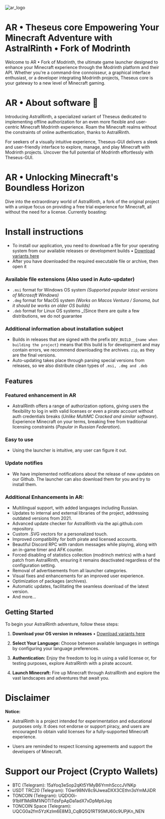 ![ar_logo](https://github.com/DIDIRUS4/AstralRinth/assets/77334306/43d4acb0-546c-4dff-834d-83fb2ba6ad6f)

# AR • Theseus core Empowering Your Minecraft Adventure with AstralRinth • Fork of Modrinth
Welcome to AR • Fork of Modrinth, the ultimate game launcher designed to enhance your Minecraft experience through the Modrinth platform and their API. Whether you're a command-line connoisseur, a graphical interface enthusiast, or a developer integrating Modrinth projects, Theseus core is your gateway to a new level of Minecraft gaming.

# AR • About software 🌌
Introducing AstralRinth, a specialized variant of Theseus dedicated to implementing offline authorization for an even more flexible and user-centric Minecraft Modrinth experience. Roam the Minecraft realms without the constraints of online authentication, thanks to AstralRinth.

For seekers of a visually intuitive experience, Theseus-GUI delivers a sleek and user-friendly interface to explore, manage, and play Minecraft with Modrinth projects. Uncover the full potential of Modrinth effortlessly with Theseus-GUI.

# AR • Unlocking Minecraft's Boundless Horizon

Dive into the extraordinary world of AstralRinth, a fork of the original project with a unique focus on providing a free trial experience for Minecraft, all without the need for a license. Currently boasting:

# Install instructions
- To install our application, you need to download a file for your operating system from our available releases or development builds • [Download variants here](https://github.com/DIDIRUS4/AstralRinth/releases)
- After you have downloaded the required executable file or archive, then open it

### Available file extensions (Also used in Auto-updater)
- `.msi` format for Windows OS system _(Supported popular latest versions of Microsoft Windows)_
- `.dmg` format for MacOS system _(Works on Macos Ventura / Sonoma, but it should be works on older OS builds)_
- `.deb` format for Linux OS systems _(Since there are quite a few distributions, we do not guarantee 

### Additional information about installation subject
- Builds in releases that are signed with the prefix `DEV_BUILD__{name when building the project}` means that this build is for development and may contain errors, we recommend downloading the archives. `zip`, as they are the final versions.
- Auto-updating takes place through parsing special versions from releases, so we also distribute clean types of `.msi, .dmg and .deb`

## Features
### Featured enhancement in AR
- AstralRinth offers a range of authorization options, giving users the flexibility to log in with valid licenses or even a pirate account without auth credentials breaks (_Unlike MultiMC Cracked and similar software_). Experience Minecraft on your terms, breaking free from traditional licensing constraints (_Popular in Russian Federation_).
### Easy to use
- Using the launcher is intuitive, any user can figure it out.
### Update notifies
- We have implemented notifications about the release of new updates on our Github. The launcher can also download them for you and try to install them.
### Additional Enhancements in AR:
- Multilingual support, with added languages including Russian.
- Updates to internal and external libraries of the project, addressing outdated versions from 2021.
- Advanced update checker for AstralRinth via the api.github.com repository.
- Custom .SVG vectors for a personalized touch.
- Improved compatibility for both pirate and licensed accounts.
- Beautiful Discord RPC with random messages while playing, along with an in-game timer and AFK counter.
- Forced disabling of statistics collection (modrinch metrics) with a hard patch from AstralRinth, ensuring it remains deactivated regardless of the configuration setting.
- Removal of advertisements from all launcher categories.
- Visual fixes and enhancements for an improved user experience.
- Optimization of packages (archives).
- Automatic updates, facilitating the seamless download of the latest version.
- And more...
## Getting Started
To begin your AstralRinth adventure, follow these steps:
1. **Download your OS version in releases** • [Download variants here](https://github.com/DIDIRUS4/AstralRinth/releases)

2. **Select Your Language:** Choose between available languages in settings by configuring your language preferences.

3. **Authentication:** Enjoy the freedom to log in using a valid license or, for testing purposes, explore AstralRinth with a pirate account.

4. **Launch Minecraft:** Fire up Minecraft through AstralRinth and explore the vast landscapes and adventures that await you.
# Disclaimer
**Notice:** 
- AstralRinth is a project intended for experimentation and educational purposes only. It does not endorse or support piracy, and users are encouraged to obtain valid licenses for a fully-supported Minecraft experience.

- Users are reminded to respect licensing agreements and support the developers of Minecraft.

# Support our Project (Crypto Wallets)
- BTC (Telegram): 15aYoq3eSop2qKt5YMyB6YrmhScccJVNKp
- USDT TRC20 (Telegram): TGwr98NV8c9iJweaDXX3CEthn3sYmMJiDR
- TONCOIN (Telegram): UQDO0i-91bIlf1MdRM1iNOTITdsFpApDa1adX7xDpMptiJqq
- TONCOIN Space (Telegram): UQCG0a2fm5YzKzIm6E8M3_CqBQ5Q1RT95MU60c9UPjKn_NEN
